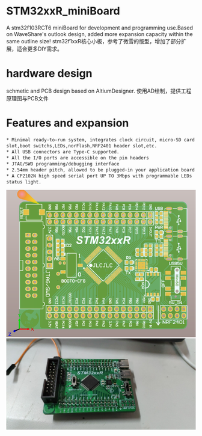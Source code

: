# STM32xxR_miniBoard
A stm32f103RCT6 miniBoard for development and programming use.Based on WaveShare's outlook design, added more expansion capacity within the same outline size!
stm32f1xxR核心小板，参考了微雪的版型，增加了部分扩展，适合更多DIY需求。

# hardware design
schmetic and PCB design based on AltiumDesigner.
使用AD绘制，提供工程原理图与PCB文件

# Features and expansion
    * Minimal ready-to-run system, integrates clock circuit, micro-SD card slot,boot switchs,LEDs,norFlash,NRF2401 header slot,etc.
    * All USB connectors are Type-C supported.
    * All the I/O ports are accessible on the pin headers
    * JTAG/SWD programming/debugging interface
    * 2.54mm header pitch, allowed to be plugged-in your application board
    * A CP2102N high speed serial port UP TO 3Mbps with programmable LEDs status light.
    

![topview](https://github.com/StackYuan/STM32xxR_miniBoard/blob/master/capture%20view.PNG)
![sideview](https://github.com/StackYuan/STM32xxR_miniBoard/blob/master/side%20view.jpg)
